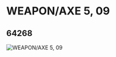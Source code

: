 # WEAPON/AXE 5, 09
## 64268
![WEAPON/AXE 5, 09](https://lc-www-live-s.legocdn.com/media/bricks/5/2/4537508.jpg)